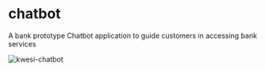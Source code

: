 
# chatbot
A bank prototype Chatbot application to guide customers in accessing bank services

![kwesi-chatbot](https://user-images.githubusercontent.com/55434969/110204229-e561f480-7e69-11eb-9eac-6c94220b1b3e.png)
